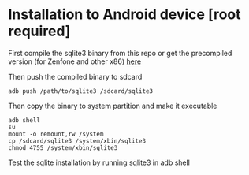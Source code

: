 # Installation to Android device [root required]

First compile the sqlite3 binary from this repo or get the precompiled version (for Zenfone and other x86) [here](https://drive.google.com/file/d/0B5_UZxmxKGUgOFV4ekFLZWV0Vk0/view?usp=sharing)

Then push the compiled binary to sdcard

	adb push /path/to/sqlite3 /sdcard/sqlite3
    
Then copy the binary to system partition and make it executable
	
    adb shell
    su
    mount -o remount,rw /system
    cp /sdcard/sqlite3 /system/xbin/sqlite3
    chmod 4755 /system/xbin/sqlite3
    
Test the sqlite installation by running sqlite3 in adb shell

